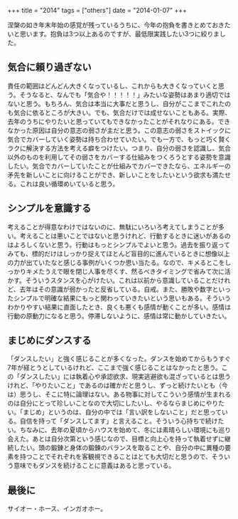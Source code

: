 +++
title = "2014"
tags = ["others"]
date = "2014-01-07"
+++

涅槃の如き年末年始の感覚が残っているうちに、今年の抱負を書きとめておきたいと思います。抱負は3つ以上あるのですが、最低限実践したい3つに絞りました。

<!--more-->

## 気合に頼り過ぎない

責任の範囲はどんどん大きくなっているし、これからも大きくなっていくと思う。そうなると、なんでも「気合や！！！！！」みたいな姿勢はあまり適切ではないと思う。もちろん、気合は本当に大事だと思うし、自分がここまでこれたのも気合に依るところが大きい。でも、気合だけでは成せないこともある。実際、去年のうちにやりたいと思っていてもできなかったことがそれなりにある。できなかった原因は自分の意志の弱さが主だと思う。この意志の弱さをストイックに気合でカバーしていく姿勢は持ち合わせていたい。でも一方で、もっと巧く賢くラクに解決する方法を考える癖をつけたい。つまり、自分の弱さを認識し、気合以外のものを利用してその弱さをカバーする仕組みをつくろうとする姿勢を意識したい。気合でカバーしていたことが仕組みでカバーできたなら、エネルギーの矛先を新しいことに向けることができ、新しいことをしたいという欲求も満たせる。これは良い循環めいていると思う。

## シンプルを意識する

考えることが得意なわけではないのに、無駄にいろいろ考えてしまうことが多い。考えることは悪いことではないと思うけれど、行動するときに迷いがあるのはよろしくないと思う。行動はもっとシンプルでよいと思う。過去を振り返ってみても、標的だけはしっかり捉えてほとんど盲目的に進んでいるときに想像以上の力が出ていたなと感じる事例がいくつか思い当たる。なので、キメるとこをしっかりキメたうえで眼を閉じ人事を尽くす、然るべきタイミングで省みて次に活かす。そういうスタンスを心がけたい。これは以前から意識していることだけれど、去年はその意識が弱かったと反省している。自戒。また、勝敗や数字といったシンプルで明確な結果にもっと関わっていきたいという思いもある。そういうわかりやすい結果に直面したとき、良くも悪くも感情が動くことが多い。感情は行動の原動力になると思う。停滞しないように、感情は常に動かしていきたい。

## まじめにダンスする

「ダンスしたい」と強く感じることが多くなった。ダンスを始めてからもうすぐ7年が経とうとしているけれど、ここまで強く感じることはなかったと思う。この「ダンスしたい」には執着心や承認欲求、現実逃避欲も混ざっているとは思うけれど、「やりたいこと」であるのは確かだと思うし、ずっと続けたいとも（今は）思うし、そこに特に論理はない。ある物事に対してこういう感情が生まれるのは自分にとって珍しいことなので大切にしたいし、やるならまじめにやりたい。「まじめ」というのは、自分の中では「言い訳をしないこと」だと思っている。自信を持って「ダンスしてます」と言えること。そういう心持ちで続けたい。ちなみに、去年の夏頃からハウスを始めて、冬には素晴らしい環境にも巡り会えた。あとは自分次第という感じなので、目標と向上心を持って執着せずに継続したい。頭の鍛錬と身体の鍛錬のバランスを取ることや、自分の中に異種の要素を持つことでそれぞれを客観視できることはとても大切だと思うので、そういう意味でもダンスを続けることに意義はあると思っている。

## 最後に

サイオー・ホース、インガオホー。
